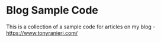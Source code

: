 # Blog Sample Code

This is a collection of a sample code for articles on my blog - <https://www.tonyranieri.com/>

